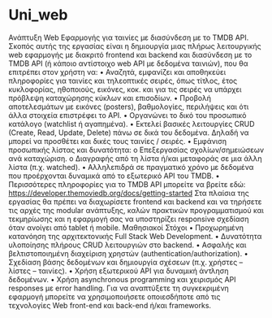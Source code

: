 # Uni_web

Ανάπτυξη Web Εφαρμογής για ταινίες με διασύνδεση με το
TMDB API.
Σκοπός αυτής της εργασίας είναι η δημιουργία μιας πλήρως λειτουργικής web εφαρμογής με
διακριτό frontend και backend και διασύνδεση με το TMDB API (ή κάποιο αντίστοιχο web API
με δεδομένα ταινιών), που θα επιτρέπει στον χρήστη να:
• Αναζητά, εμφανίζει και αποθηκεύει πληροφορίες για ταινίες και τηλεοπτικές σειρές,
όπως τίτλος, έτος κυκλοφορίας, ηθοποιούς, εικόνες, κοκ. και για τις σειρές να
υπάρχει πρόβλεψη καταχώρησης κύκλων και επισοδίων.
• Προβολή αποτελεσμάτων με εικόνες (posters), βαθμολογίες, περιλήψεις και ότι άλλα
στοιχεία επιστρέφει το API.
• Οργανώνει το δικό του προσωπικό κατάλογο (watchlist ή αγαπημένα).
• Εκτελεί βασικές λειτουργίες CRUD (Create, Read, Update, Delete) πάνω σε δικά του
δεδομένα. Δηλαδή να μπορεί να προσθέτει και δικές τους ταινίες / σειρές.
• Εμφάνιση προσωπικής λίστας και δυνατότητα:
o Επεξεργασίας σχολίων/σημειώσεων ανά καταχώριση.
o Διαγραφής από τη λίστα ή/και μεταφοράς σε μια άλλη λίστα (π.χ. watched).
• Αλληλεπιδρά σε πραγματικό χρόνο με δεδομένα που προέρχονται δυναμικά από το
εξωτερικό API του TMDB.
•
Περισσότερες πληροφορίες για το TMDB API μπορείτε να βρείτε εδώ:
https://developer.themoviedb.org/docs/getting-started
Στα πλαίσια της εργασίας θα πρέπει να διαχωρίσετε frontend και backend και να τηρήσετε
τις αρχές της modular ανάπτυξης, καλών πρακτικών προγραμματισμού και τεκμηρίωσης και
η εφαρμογή σας να υποστηρίζει responsive σχεδίαση όταν ανοίγει από tablet ή mobile.
Μαθησιακοί Στόχοι
• Προχωρημένη κατανόηση της αρχιτεκτονικής Full Stack Web Development.
• Δυνατότητα υλοποίησης πλήρους CRUD λειτουργιών στο backend.
• Ασφαλής και βελτιστοποιημένη διαχείριση χρηστών (authentication/authorization).
• Σχεδίαση βάσης δεδομένων και δημιουργία σχέσεων (π.χ. χρήστες – λίστες – ταινίες).
• Χρήση εξωτερικού API για δυναμική άντληση δεδομένων.
• Χρήση asynchronous programming και χειρισμός API responses με error handling.
Για να αναπτύξετε τη συγκεκριμένη εφαρμογή μπορείτε να χρησιμοποιήσετε οποιεσδήποτε
από τις τεχνολογίες Web front-end και back-end ή/και frameworks.
